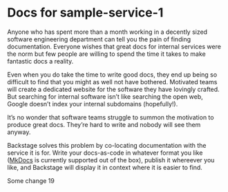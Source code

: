 # Docs for sample-service-1

Anyone who has spent more than a month working in a decently sized software engineering department
can tell you the pain of finding documentation. Everyone wishes that great docs for internal
services were the norm but few people are willing to spend the time it takes to make fantastic
docs a reality.

Even when you do take the time to write good docs, they end up being so difficult to find that you
might as well not have bothered. Motivated teams will create a dedicated website for the software
they have lovingly crafted. But searching for internal software isn’t like searching the open web,
Google doesn’t index your internal subdomains (hopefully!).

It’s no wonder that software teams struggle to summon the motivation to produce great docs.
They’re hard to write and nobody will see them anyway.

Backstage solves this problem by co-locating documentation with the service it is for. Write
your docs-as-code in whatever format you like ([MkDocs](https://www.mkdocs.org/) is currently
supported out of the box), publish it whereever you like, and Backstage will display it in context where it is easier to find.

Some change 19
